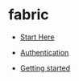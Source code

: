 # fabric

- [Start Here](http://www.fabfile.org/)

- [Authentication](http://docs.fabfile.org/en/2.5/concepts/authentication.html)
- [Getting started](http://docs.fabfile.org/en/2.5/getting-started.html)